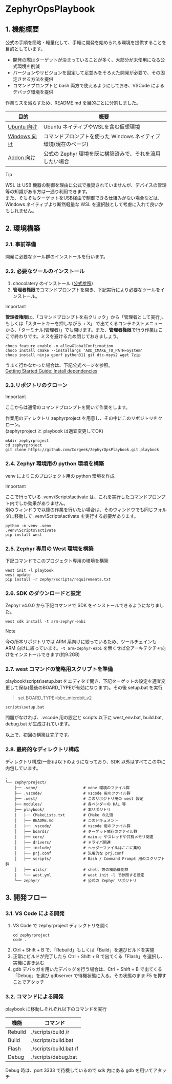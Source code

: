 # ZephyrOpsPlaybook

## 1. 機能概要
公式の手順を簡略・軽量化して、手軽に開発を始められる環境を提供することを目的としています。
* 開発の際はターゲットが決まっていることが多く、大部分が未使用になる公式環境を削減
* バージョンやリビジョンを固定して足並みをそろえた開発が必要で、その固定させる方法を提供
* コマンドプロンプトと bash 両方で使えるようにしておき、VSCode によるデバッグ環境を提供

作業ミスを減らすため、README.md を目的ごとに分割しました。

| 目的 | 概要 |
|------|------|
| [Ubuntu 向け](README.md) | Ubuntu ネイティブやWSLを含む仮想環境 |
| [Windows 向け](README_win.md) | コマンドプロンプトを使った Windows ネイティブ環境(現在のページ) |
| [Addon 向け](README_addon.md) | 公式の Zephyr 環境を既に構築済みで、それを流用したい場合 |

> [!TIP]
WSL は USB 機器の制御を理由に公式で推奨されていませんが、デバイスの管理等の知識がある方は一通り利用できます。<br>
また、そもそもターゲットをUSB経由で制御できる仕組みがない場合などは、Windows ネイティブより断然軽量な WSL を選択肢として考慮に入れて良いかもしれません。

## 2. 環境構築

### 2.1. 事前準備
開発に必要なツール群のインストールを行います。<br>

### 2.2. 必要なツールのインストール
1. chocolatery のインストール ([公式参照](https://chocolatey.org/install))
2. **管理者権限**でコマンドプロンプトを開き、下記実行により必要なツールをインストール。

> [!IMPORTANT]
**管理者権限**は、「コマンドプロンプトを右クリック」から「管理者として実行」、もしくは「スタートキーを押しながら + X」 で出てくるコンテキストメニューから、「ターミナル(管理者)」でも開けます。また、**管理者権限**で行う作業はここで終わりです。ミスを避けるため閉じておきましょう。

```
choco feature enable -n allowGlobalConfirmation
choco install cmake --installargs 'ADD_CMAKE_TO_PATH=System'
choco install ninja gperf python311 git dtc-msys2 wget 7zip
```

うまく行かなかった場合は、下記公式ページを参照。<br>
[Getting Started Guide: Install dependencies](https://docs.zephyrproject.org/4.0.0/develop/getting_started/index.html#install-dependencies)

### 2.3.リポジトリのクローン
> [!IMPORTANT]
ここからは通常のコマンドプロンプトを開いて作業をします。

作業用のディレクトリ zephyrproject を用意し、その中にこのリポジトリをクローン。<br>(zephyrproject と playbook は適宜変更してOK)
```
mkdir zephyrproject
cd zephyrproject
git clone https://github.com/Corgeek/ZephyrOpsPlaybook.git playbook
```

### 2.4. Zephyr 環境用の python 環境を構築
venv によりこのプロジェクト用の python 環境を作成

> [!IMPORTANT]
ここで行っている .venv\Scripts\activate は、これを実行したコマンドプロンプト内でしか効果がありません。<br>別のウィンドウで以降の作業を行いたい場合は、そのウィンドウでも同じフォルダに移動して .venv\Scripts\activate を実行する必要があります。
```
python -m venv .venv
.venv\Scripts\activate
pip install west
```

### 2.5. Zephyr 専用の West 環境を構築
下記コマンドでこのプロジェクト専用の環境を構築

```
west init -l playbook
west update
pip install -r zephyr/scripts/requirements.txt
```

### 2.6. SDK のダウンロードと設定
Zephyr v4.0.0 から下記コマンドで SDK をインストールできるようになりました。

```
west sdk install -t arm-zephyr-eabi
```

> [!NOTE]
今の所本リポジトリでは ARM 系向けに絞っているため、ツールチェインも ARM 向けに絞っています。`-t arm-zephyr-eabi` を無くせば全アーキテクチャ向けをインストールできます(約9.2GB)

### 2.7. west コマンドの簡略用スクリプトを準備

playbook\scripts\setup.bat をエディタで開き、下記ターゲットの設定を適宜変更して保存(最後のBOARD_TYPEが有効になります)。その後 setup.bat を実行
> set BOARD_TYPE=bbc_microbit_v2
```
scripts\setup.bat
```

問題がなければ、.vscode 用の設定と scripts 以下に west_env.bat, build.bat, debug.bat が生成されています。

以上で、初回の構築は完了です。

### 2.8. 最終的なディレクトリ構成

ディレクトリ構成(一部)は以下のようになっており、SDK 以外はすべてこの中に内包しています。
```
.
└── zephyrproject/
    ├── .venv/                    # venv 環境のファイル群
    ├── .vscode/                  # vscode 用のファイル群
    ├── .west/                    # このリポジトリ用の west 設定
    ├── modules/                  # 各ベンダーの HAL 等
    ├── playbook/                 # 本リポジトリ
    │   ├── CMakeLists.txt        # CMake の先頭
    │   ├── README.md             # このドキュメント
    │   ├── .vscode/              # vscode 用のファイル群
    │   ├── boards/               # ターゲット依存のファイル群
    │   ├── core/                 # main.c やスレッドや共有メモリ関連
    │   ├── drivers/              # ドライバ関連
    │   ├── include/              # ヘッダーファイルはここに集約
    │   ├── prj.conf              # 汎用的な prj.conf
    │   ├── scripts/              # Bash / Command Prompt 用のスクリプト群
    │   ├── utils/                # shell 等の補助機能群
    │   └── west.yml              # west init -l で参照する設定
    └── zephyr/                   # 公式の Zephyr リポジトリ
```

## 3. 開発フロー
### 3.1. VS Code による開発
1. VS Code で zephyrproject ディレクトリを開く
   ```
   cd zephyrproject
   code .
   ```
2. Ctrl + Shift + B で、「Rebuild」もしくは「Build」を選びビルドを実施
3. 正常にビルドが完了したら Ctrl + Shift + B で出てくる「Flash」を選択し、実機に書き込む
4. gdb デバッガを用いたデバッグを行う場合は、Ctrl + Shift + B で出てくる「Debug」を選び gdbserver で待機状態に入る。その状態のまま F5 を押すことでアタッチ

### 3.2. コマンドによる開発
playbook に移動しそれぞれ以下のコマンドを実行

| 機能 | コマンド |
|-----|----|
| Rebuild | ./scripts/build /r |
| Build | ./scripts/build.bat |
| Flash | ./scripts/build.bat /f |
| Debug | ./scripts/debug.bat |

Debug 時は、port 3333 で待機しているので sdk 内にある gdb を用いてアタッチ

